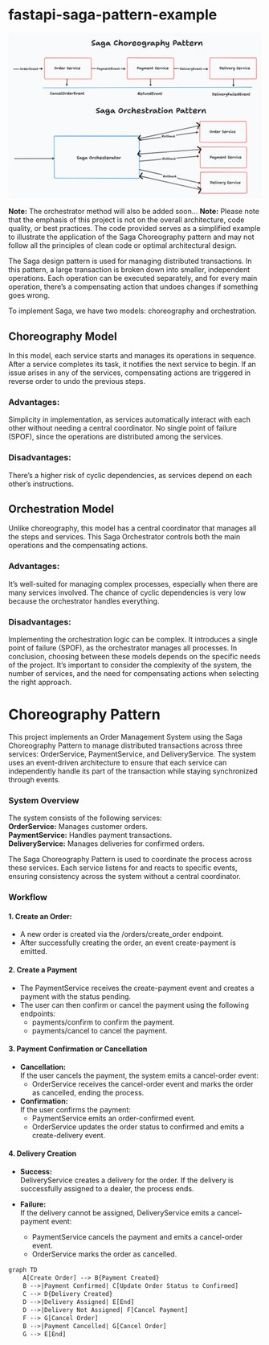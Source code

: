 # fastapi-saga-pattern-example
![Saga Pattern Image](https://github.com/heysaeid/fastapi-saga-pattern-example/blob/master/docs/saga-pattern.png)

**Note:** The orchestrator method will also be added soon...
**Note:** Please note that the emphasis of this project is not on the overall architecture, code quality, or best practices. The code provided serves as a simplified example to illustrate the application of the Saga Choreography pattern and may not follow all the principles of clean code or optimal architectural design.


The Saga design pattern is used for managing distributed transactions. In this pattern, a large transaction is broken down into smaller, independent operations. Each operation can be executed separately, and for every main operation, there’s a compensating action that undoes changes if something goes wrong.

To implement Saga, we have two models: choreography and orchestration.
## Choreography Model
In this model, each service starts and manages its operations in sequence. After a service completes its task, it notifies the next service to begin. If an issue arises in any of the services, compensating actions are triggered in reverse order to undo the previous steps.

### Advantages:
Simplicity in implementation, as services automatically interact with each other without needing a central coordinator.
No single point of failure (SPOF), since the operations are distributed among the services.

### Disadvantages:
There’s a higher risk of cyclic dependencies, as services depend on each other’s instructions.

## Orchestration Model
Unlike choreography, this model has a central coordinator that manages all the steps and services. This Saga Orchestrator controls both the main operations and the compensating actions.

### Advantages:
It’s well-suited for managing complex processes, especially when there are many services involved.
The chance of cyclic dependencies is very low because the orchestrator handles everything.

### Disadvantages:
Implementing the orchestration logic can be complex.
It introduces a single point of failure (SPOF), as the orchestrator manages all processes.
In conclusion, choosing between these models depends on the specific needs of the project. It’s important to consider the complexity of the system, the number of services, and the need for compensating actions when selecting the right approach.


# Choreography Pattern
This project implements an Order Management System using the Saga Choreography Pattern to manage distributed transactions across three services: OrderService, PaymentService, and DeliveryService. The system uses an event-driven architecture to ensure that each service can independently handle its part of the transaction while staying synchronized through events.

### System Overview
The system consists of the following services:<br>
<strong>OrderService:</strong> Manages customer orders.<br>
<strong>PaymentService:</strong> Handles payment transactions.<br>
<strong>DeliveryService:</strong> Manages deliveries for confirmed orders.<br>

The Saga Choreography Pattern is used to coordinate the process across these services. Each service listens for and reacts to specific events, ensuring consistency across the system without a central coordinator.

### Workflow
#### 1. Create an Order:
- A new order is created via the /orders/create_order endpoint. 
- After successfully creating the order, an event create-payment is emitted. 

#### 2. Create a Payment
- The PaymentService receives the create-payment event and creates a payment with the status pending. 
- The user can then confirm or cancel the payment using the following endpoints:
  - payments/confirm to confirm the payment.
  - payments/cancel to cancel the payment.

#### 3. Payment Confirmation or Cancellation
- **Cancellation:**<br>
If the user cancels the payment, the system emits a cancel-order event:<br>
  - OrderService receives the cancel-order event and marks the order as cancelled, ending the process.
- **Confirmation:**<br>
If the user confirms the payment:
  - PaymentService emits an order-confirmed event.
  - OrderService updates the order status to confirmed and emits a create-delivery event.

#### 4. Delivery Creation

- **Success:**<br>
  DeliveryService creates a delivery for the order. If the delivery is successfully assigned to a dealer, the process ends.

- **Failure:**<br>
If the delivery cannot be assigned, DeliveryService emits a cancel-payment event:
  - PaymentService cancels the payment and emits a cancel-order event.
  - OrderService marks the order as cancelled.

```mermaid
graph TD
    A[Create Order] --> B{Payment Created}
    B -->|Payment Confirmed| C[Update Order Status to Confirmed]
    C --> D{Delivery Created}
    D -->|Delivery Assigned| E[End] 
    D -->|Delivery Not Assigned| F[Cancel Payment] 
    F --> G[Cancel Order]
    B -->|Payment Cancelled| G[Cancel Order]
    G --> E[End]
```